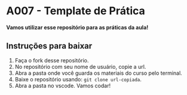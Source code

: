 # A007 - Template de Prática

**Vamos utilizar esse repositório para as práticas da aula!**

## Instruções para baixar

1. Faça o fork desse repositório.
2. No repositório com seu nome de usuário, copie a url.
3. Abra a pasta onde você guarda os materiais do curso pelo terminal.
4. Baixe o repositório usando: `git clone url-copiada`.
5. Abra a pasta no vscode. Vamos codar!